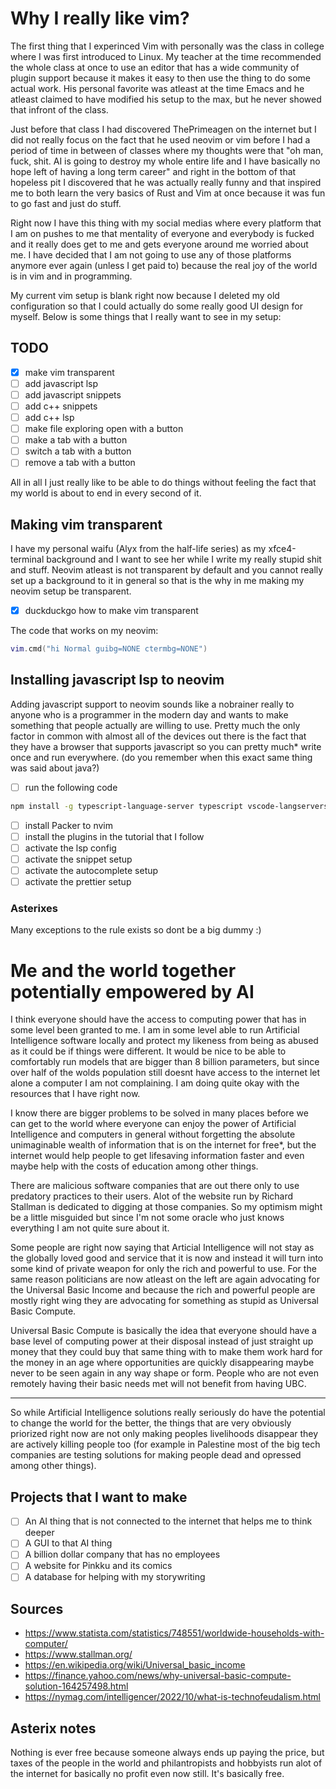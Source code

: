 # Why I really like vim?

The first thing that I experinced Vim with personally was the class in college where
I was first introduced to Linux. My teacher at the time recommended the whole class
at once to use an editor that has a wide community of plugin support because it makes
it easy to then use the thing to do some actual work. His personal favorite was atleast
at the time Emacs and he atleast claimed to have modified his setup to the max, but he
never showed that infront of the class.

Just before that class I had discovered ThePrimeagen on the internet but I did not really
focus on the fact that he used neovim or vim before I had a period of time in between of
classes where my thoughts were that "oh man, fuck, shit. AI is going to destroy my
whole entire life and I have basically no hope left of having a long term career" and
right in the bottom of that hopeless pit I discovered that he was actually really funny
and that inspired me to both learn the very basics of Rust and Vim at once because
it was fun to go fast and just do stuff.

Right now I have this thing with my social medias where every platform that I am on
pushes to me that mentality of everyone and everybody is fucked and it really does
get to me and gets everyone around me worried about me. I have decided that I am
not going to use any of those platforms anymore ever again (unless I get paid to)
because the real joy of the world is in vim and in programming.

My current vim setup is blank right now because I deleted my old configuration so
that I could actually do some really good UI design for myself. Below is some
things that I really want to see in my setup:

## TODO

- [X] make vim transparent
- [ ] add javascript lsp
- [ ] add javascript snippets
- [ ] add c++ snippets
- [ ] add c++ lsp
- [ ] make file exploring open with a button
- [ ] make a tab with a button
- [ ] switch a tab with a button
- [ ] remove a tab with a button

All in all I just really like to be able to do things without feeling the fact that
my world is about to end in every second of it.

## Making vim transparent

I have my personal waifu (Alyx from the half-life series) as my xfce4-terminal background
and I want to see her while I write my really stupid shit and stuff. Neovim atleast is
not transparent by default and you cannot really set up a background to it in general
so that is the why in me making my neovim setup be transparent.

- [X] duckduckgo how to make vim transparent

The code that works on my neovim:

```lua
vim.cmd("hi Normal guibg=NONE ctermbg=NONE")
```

## Installing javascript lsp to neovim

Adding javascript support to neovim sounds like a nobrainer really to anyone who
is a programmer in the modern day and wants to make something that people actually
are willing to use. Pretty much the only factor in common with almost all of the
devices out there is the fact that they have a browser that supports javascript
so you can pretty much* write once and run everywhere. (do you remember when this
exact same thing was said about java?)

- [ ] run the following code

```bash
npm install -g typescript-language-server typescript vscode-langservers-extracted @tailwindcss/language-server
```
- [ ] install Packer to nvim
- [ ] install the plugins in the tutorial that I follow
- [ ] activate the lsp config
- [ ] activate the snippet setup
- [ ] activate the autocomplete setup
- [ ] activate the prettier setup

### Asterixes

Many exceptions to the rule exists so dont be a big dummy :)

# Me and the world together potentially empowered by AI

I think everyone should have the access to computing power that has in some level
been granted to me. I am in some level able to run Artificial Intelligence software
locally and protect my likeness from being as abused as it could be if things were
different. It would be nice to be able to comfortably run models that are bigger
than 8 billion parameters, but since over half of the wolds population still doesnt
have access to the internet let alone a computer I am not complaining. I am doing
quite okay with the resources that I have right now.

I know there are bigger problems to be solved in many places before we can get to
the world where everyone can enjoy the power of Artificial Intelligence and computers
in general without forgetting the absolute unimaginable wealth of information that
is on the internet for free*, but the internet would help people to get lifesaving
information faster and even maybe help with the costs of education among other things.

There are malicious software companies that are out there only to use predatory
practices to their users. Alot of the website run by Richard Stallman is dedicated to
digging at those companies. So my optimism might be a little misguided but since I'm
not some oracle who just knows everything I am not quite sure about it.

Some people are right now saying that Articial Intelligence will not stay as the
globally loved good and service that it is now and instead it will turn into some
kind of private weapon for only the rich and powerful to use. For the same reason
politicians are now atleast on the left are again advocating for the Universal Basic
Income and because the rich and powerful people are mostly right wing they are
advocating for something as stupid as Universal Basic Compute.

Universal Basic Compute is basically the idea that everyone should have a base level
of computing power at their disposal instead of just straight up money that they could
buy that same thing with to make them work hard for the money in an age where
opportunities are quickly disappearing maybe never to be seen again in any way shape
or form. People who are not even remotely having their basic needs met will not
benefit from having UBC.

<hr>

So while Artificial Intelligence solutions really seriously do have the potential to
change the world for the better, the things that are very obviously priorized right 
now are not only making peoples livelihoods disappear they are actively killing people
too (for example in Palestine most of the big tech companies are testing solutions for
making people dead and opressed among other things).

## Projects that I want to make

- [ ] An AI thing that is not connected to the internet that helps me to think deeper
- [ ] A GUI to that AI thing
- [ ] A billion dollar company that has no employees
- [ ] A website for Pinkku and its comics
- [ ] A database for helping with my storywriting

## Sources

- https://www.statista.com/statistics/748551/worldwide-households-with-computer/
- https://www.stallman.org/
- https://en.wikipedia.org/wiki/Universal_basic_income
- https://finance.yahoo.com/news/why-universal-basic-compute-solution-164257498.html
- https://nymag.com/intelligencer/2022/10/what-is-technofeudalism.html

## Asterix notes

Nothing is ever free because someone always ends up paying the price, but taxes of
the people in the world and philantropists and hobbyists run alot of the internet
for basically no profit even now still. It's basically free.
